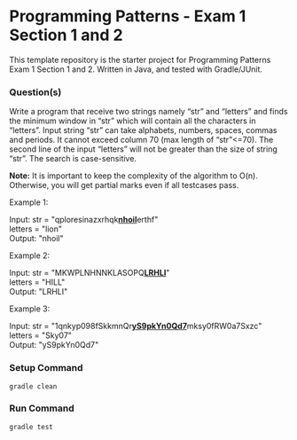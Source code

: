 # Programming Patterns - Exam 1 Section 1 and 2

This template repository is the starter project for Programming Patterns Exam 1 Section 1 and 2. Written in Java, and tested with Gradle/JUnit.

### Question(s)

Write a program that receive two strings namely “str” and “letters” and finds the minimum window in “str” which will contain all the characters in “letters”. Input string “str” can take alphabets, numbers, spaces, commas and periods. It cannot exceed column 70 (max length of “str”<=70). The second line of the input “letters” will not be greater than the size of string “str”. The search is case-sensitive.

**Note:** It is important to keep the complexity of the algorithm to O(n). Otherwise, you will get partial marks even if all testcases pass.

Example 1:

Input: str = "qploresinazxrhqk<ins>**nhoil**</ins>erthf"  
letters = "lion"  
Output: "nhoil"

Example 2:

Input: str = "MKWPLNHNNKLASOPQ<ins>**LRHLI**</ins>"  
letters = "HILL"  
Output: "LRHLI"

Example 3:

Input: str = "1qnkyp098fSkkmnQr<ins>**yS9pkYn0Qd7**</ins>mksy0fRW0a7Sxzc"  
letters = "Sky07"  
Output: "yS9pkYn0Qd7"

### Setup Command

`gradle clean`

### Run Command

`gradle test`
